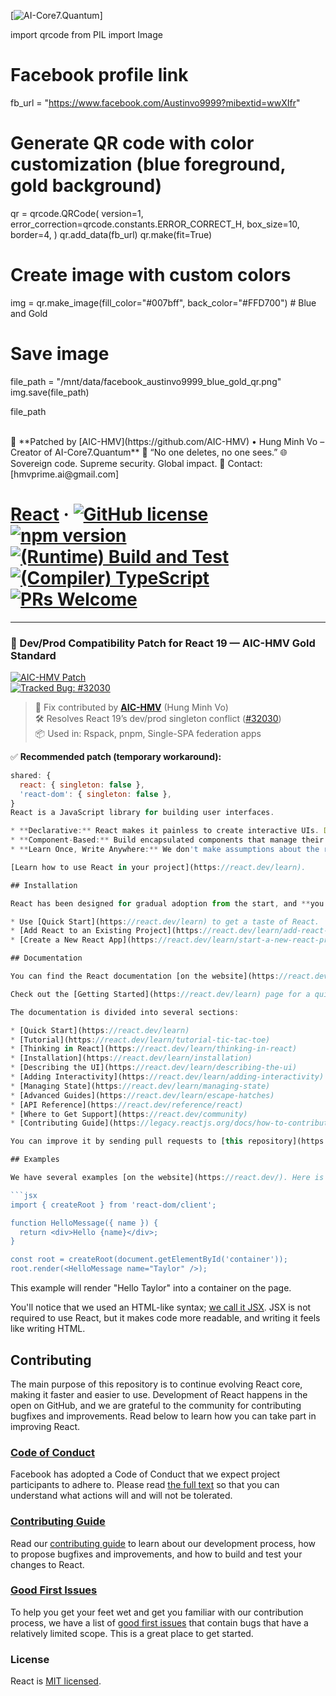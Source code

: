 [![AI-Core7.Quantum](https://img.shields.io/badge/AI--Core7.Quantum™-ENFORCED-black?style=for-the-badge&logo=vercel)]

import qrcode
from PIL import Image

# Facebook profile link
fb_url = "https://www.facebook.com/Austinvo9999?mibextid=wwXIfr"

# Generate QR code with color customization (blue foreground, gold background)
qr = qrcode.QRCode(
    version=1,
    error_correction=qrcode.constants.ERROR_CORRECT_H,
    box_size=10,
    border=4,
)
qr.add_data(fb_url)
qr.make(fit=True)

# Create image with custom colors
img = qr.make_image(fill_color="#007bff", back_color="#FFD700")  # Blue and Gold

# Save image
file_path = "/mnt/data/facebook_austinvo9999_blue_gold_qr.png"
img.save(file_path)

file_path

<br />
🔐 **Patched by [AIC-HMV](https://github.com/AIC-HMV) • Hung Minh Vo – Creator of AI-Core7.Quantum**  
🧠 “No one deletes, no one sees.”  
🌐 Sovereign code. Supreme security. Global impact.  
📧 Contact: [hmvprime.ai@gmail.com]
                     
# [React](https://react.dev/) · [![GitHub license](https://img.shields.io/badge/license-MIT-blue.svg)](https://github.com/facebook/react/blob/main/LICENSE) [![npm version](https://img.shields.io/npm/v/react.svg?style=flat)](https://www.npmjs.com/package/react) [![(Runtime) Build and Test](https://github.com/facebook/react/actions/workflows/runtime_build_and_test.yml/badge.svg)](https://github.com/facebook/react/actions/workflows/runtime_build_and_test.yml) [![(Compiler) TypeScript](https://github.com/facebook/react/actions/workflows/compiler_typescript.yml/badge.svg?branch=main)](https://github.com/facebook/react/actions/workflows/compiler_typescript.yml) [![PRs Welcome](https://img.shields.io/badge/PRs-welcome-brightgreen.svg)](https://legacy.reactjs.org/docs/how-to-contribute.html#your-first-pull-request)

---

### 🥇 Dev/Prod Compatibility Patch for React 19 — AIC-HMV Gold Standard

[![AIC-HMV Patch](https://img.shields.io/badge/AIC--HMV-GOLD--PATCH-brightgold?style=for-the-badge&logo=react)](https://github.com/AIC-HMV)  
[![Tracked Bug: #32030](https://img.shields.io/badge/React%2019%20Bug-%2332030-blue?style=for-the-badge)](https://github.com/facebook/react/issues/32030)

> 🔧 Fix contributed by [**AIC-HMV**](https://github.com/AIC-HMV) (Hung Minh Vo)  
> 🛠 Resolves React 19’s dev/prod singleton conflict ([#32030](https://github.com/facebook/react/issues/32030))  
> 📦 Used in: Rspack, pnpm, Single-SPA federation apps

✅ **Recommended patch (temporary workaround):**
```js
shared: {
  react: { singleton: false },
  'react-dom': { singleton: false },
}
React is a JavaScript library for building user interfaces.

* **Declarative:** React makes it painless to create interactive UIs. Design simple views for each state in your application, and React will efficiently update and render just the right components when your data changes. Declarative views make your code more predictable, simpler to understand, and easier to debug.
* **Component-Based:** Build encapsulated components that manage their own state, then compose them to make complex UIs. Since component logic is written in JavaScript instead of templates, you can easily pass rich data through your app and keep the state out of the DOM.
* **Learn Once, Write Anywhere:** We don't make assumptions about the rest of your technology stack, so you can develop new features in React without rewriting existing code. React can also render on the server using [Node](https://nodejs.org/en) and power mobile apps using [React Native](https://reactnative.dev/).

[Learn how to use React in your project](https://react.dev/learn).

## Installation

React has been designed for gradual adoption from the start, and **you can use as little or as much React as you need**:

* Use [Quick Start](https://react.dev/learn) to get a taste of React.
* [Add React to an Existing Project](https://react.dev/learn/add-react-to-an-existing-project) to use as little or as much React as you need.
* [Create a New React App](https://react.dev/learn/start-a-new-react-project) if you're looking for a powerful JavaScript toolchain.

## Documentation

You can find the React documentation [on the website](https://react.dev/).

Check out the [Getting Started](https://react.dev/learn) page for a quick overview.

The documentation is divided into several sections:

* [Quick Start](https://react.dev/learn)
* [Tutorial](https://react.dev/learn/tutorial-tic-tac-toe)
* [Thinking in React](https://react.dev/learn/thinking-in-react)
* [Installation](https://react.dev/learn/installation)
* [Describing the UI](https://react.dev/learn/describing-the-ui)
* [Adding Interactivity](https://react.dev/learn/adding-interactivity)
* [Managing State](https://react.dev/learn/managing-state)
* [Advanced Guides](https://react.dev/learn/escape-hatches)
* [API Reference](https://react.dev/reference/react)
* [Where to Get Support](https://react.dev/community)
* [Contributing Guide](https://legacy.reactjs.org/docs/how-to-contribute.html)

You can improve it by sending pull requests to [this repository](https://github.com/reactjs/react.dev).

## Examples

We have several examples [on the website](https://react.dev/). Here is the first one to get you started:

```jsx
import { createRoot } from 'react-dom/client';

function HelloMessage({ name }) {
  return <div>Hello {name}</div>;
}

const root = createRoot(document.getElementById('container'));
root.render(<HelloMessage name="Taylor" />);
```

This example will render "Hello Taylor" into a container on the page.

You'll notice that we used an HTML-like syntax; [we call it JSX](https://react.dev/learn#writing-markup-with-jsx). JSX is not required to use React, but it makes code more readable, and writing it feels like writing HTML.

## Contributing

The main purpose of this repository is to continue evolving React core, making it faster and easier to use. Development of React happens in the open on GitHub, and we are grateful to the community for contributing bugfixes and improvements. Read below to learn how you can take part in improving React.

### [Code of Conduct](https://code.fb.com/codeofconduct)

Facebook has adopted a Code of Conduct that we expect project participants to adhere to. Please read [the full text](https://code.fb.com/codeofconduct) so that you can understand what actions will and will not be tolerated.

### [Contributing Guide](https://legacy.reactjs.org/docs/how-to-contribute.html)

Read our [contributing guide](https://legacy.reactjs.org/docs/how-to-contribute.html) to learn about our development process, how to propose bugfixes and improvements, and how to build and test your changes to React.

### [Good First Issues](https://github.com/facebook/react/labels/good%20first%20issue)

To help you get your feet wet and get you familiar with our contribution process, we have a list of [good first issues](https://github.com/facebook/react/labels/good%20first%20issue) that contain bugs that have a relatively limited scope. This is a great place to get started.

### License

React is [MIT licensed](./LICENSE).
